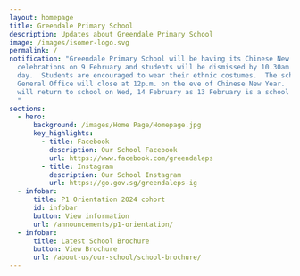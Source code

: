 ```yaml
---
layout: homepage
title: Greendale Primary School
description: Updates about Greendale Primary School
image: /images/isomer-logo.svg
permalink: /
notification: "Greendale Primary School will be having its Chinese New Year
  celebrations on 9 February and students will be dismissed by 10.30am that
  day.  Students are encouraged to wear their ethnic costumes.  The school’s
  General Office will close at 12p.m. on the eve of Chinese New Year.  Students
  will return to school on Wed, 14 February as 13 February is a school holiday.
  "
sections:
  - hero:
      background: /images/Home Page/Homepage.jpg
      key_highlights:
        - title: Facebook
          description: Our School Facebook
          url: https://www.facebook.com/greendaleps
        - title: Instagram
          description: Our School Instagram
          url: https://go.gov.sg/greendaleps-ig
  - infobar:
      title: P1 Orientation 2024 cohort
      id: infobar
      button: View information
      url: /announcements/p1-orientation/
  - infobar:
      title: Latest School Brochure
      button: View Brochure
      url: /about-us/our-school/school-brochure/
---
```

